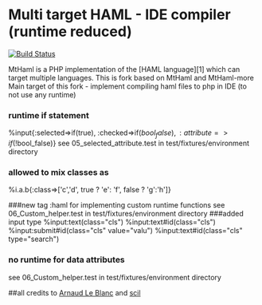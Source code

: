 # Multi target HAML - IDE compiler (runtime reduced) 

[![Build Status](https://travis-ci.org/Zaitsev/MtHamlPHP.svg)](https://travis-ci.org/Zaitsev/MtHamlPHP)

MtHaml is a PHP implementation of the [HAML language][1] which can target multiple languages.
This is fork based on MtHaml and MtHaml-more
Main target of this fork - implement compiling haml files to php in IDE (to not use any runtime)


### runtime if statement
 %input{:selected=>if(true), :checked=>if($bool_false), :attribute=>if(!$bool_false)}
 see 05_selected_attribute.test in test/fixtures/environment directory
 
### allowed to mix classes as 
%i.a.b{:class=>['c','d', true ? 'e': 'f', false ? 'g':'h']}

###new tag :haml for implementing custom runtime functions
see 06_Custom_helper.test in test/fixtures/environment directory
###added input type
%input:text(class="cls")
%input:text#id(class="cls")
%input:submit#id(class="cls" value="valu")
%input:text#id(class="cls" type="search")
### no runtime for data attributes
see 06_Custom_helper.test in test/fixtures/environment directory

##all credits to [Arnaud Le Blanc](https://github.com/arnaud-lb/MtHaml) and [scil](https://github.com/scil/MtHamlMore)
